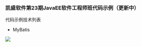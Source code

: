 ### 凯盛软件第23期JavaEE软件工程师班代码示例（更新中）

代码示例技术列表
+ MyBatis

![](http://wx1.sinaimg.cn/mw690/62772de6ly1fh7nzumpi6j20s00l0q5b.jpg)